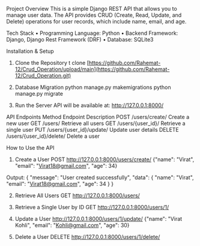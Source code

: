 Project Overview
This is a simple Django REST API that allows you to manage user data. The API provides CRUD (Create, Read, Update, and Delete) operations for user records, which include name, email, and age.

Tech Stack
•	Programming Language: Python
•	Backend Framework: Django, Django Rest Framework (DRF)
•	Database: SQLite3

Installation & Setup
1) Clone the Repository
t clone [https://github.com/Rahemat-12/Crud_Operation/upload/main](https://github.com/Rahemat-12/Crud_Operation.git)

2) Database Migration
python manage.py makemigrations
python manage.py migrate

3) Run the Server
API will be available at: http://127.0.0.1:8000/


API Endpoints
Method	Endpoint	Description
POST 	/users/create/	Create a new user
GET	/users/	Retrieve all users
GET	/users/{user_id}/	Retrieve a single user
PUT	/users/{user_id}/update/	Update user details
DELETE	/users/{user_id}/delete/	Delete a user



How to Use the API

1) Create a User
	POST http://127.0.0.1:8000/users/create/
{"name": "Virat",  "email": "Virat18@gmail.com", "age": 34}

Output:
{
    "message": "User created successfully",
    "data": {
        "name": "Virat",
        "email": "Virat18@gmail.com",
        "age": 34
    }
}

2) Retrieve All Users
 	GET http://127.0.0.1:8000/users/

3) Retrieve a Single User by ID
GET http://127.0.0.1:8000/users/1/

4) Update a User
	http://127.0.0.1:8000/users/1/update/
{"name": "Virat  Kohli", "email": "Kohli@gmail.com", "age": 30}

5) Delete a User
DELETE http://127.0.0.1:8000/users/1/delete/

